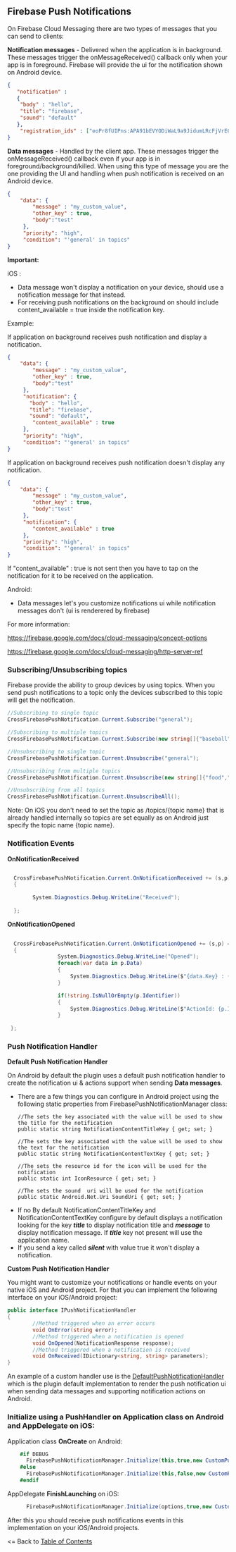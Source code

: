 ## Firebase Push Notifications

On Firebase Cloud Messaging there are two types of messages that you can send to clients:

**Notification messages** - Delivered when the application is in background. These messages trigger the onMessageReceived() callback only when your app is in foreground. Firebase will provide the ui for the notification shown on Android device.

```json
{
   "notification" : 
   {
    "body" : "hello",
    "title": "firebase",
    "sound": "default"
   },
    "registration_ids" : ["eoPr8fUIPns:APA91bEVYODiWaL9a9JidumLRcFjVrEC4iHY80mHSE1e-udmPB32RjMiYL2P2vWTIUgYCJYVOx9SGSN_R4Ksau3vFX4WvkDj4ZstxqmcBhM3K-NMrX8P6U0sdDEqDpr-lD_N5JWBLCoV"]
}
```

**Data messages** - Handled by the client app. These messages trigger the onMessageReceived() callback even if your app is in foreground/background/killed. When using this type of message you are the one providing the UI and handling when push notification is received on an Android device.

```json
{
    "data": {
        "message" : "my_custom_value",
        "other_key" : true,
        "body":"test"
     },
     "priority": "high",
     "condition": "'general' in topics"
}
```
**Important:** 

iOS :

- Data message won't display a notification on your device, should use a notification message for that instead.
- For receiving push notifications on the background on should include content_available = true inside the notification key. 

Example:

If application on background receives push notification and display a notification.
```json
{
    "data": {
        "message" : "my_custom_value",
        "other_key" : true,
        "body":"test"
     },
     "notification": {
       "body" : "hello",
       "title": "firebase",
       "sound": "default",
        "content_available" : true
     },
     "priority": "high",
     "condition": "'general' in topics"
}
```

If application on background receives push notification doesn't display any notification.
```json
{
    "data": {
        "message" : "my_custom_value",
        "other_key" : true,
        "body":"test"
     },
     "notification": {
        "content_available" : true
     },
     "priority": "high",
     "condition": "'general' in topics"
}
```

If  "content_available" : true is not sent then you have to tap on the notification for it to be received on the application.

Android:

- Data messages let's you customize notifications ui while notification messages don't (ui is renderered by firebase)


For more information: 

https://firebase.google.com/docs/cloud-messaging/concept-options

https://firebase.google.com/docs/cloud-messaging/http-server-ref

### Subscribing/Unsubscribing topics

Firebase provide the ability to group devices by using topics. When you send push notifications to a topic only the devices subscribed to this topic will get the notification.

```csharp
//Subscribing to single topic
CrossFirebasePushNotification.Current.Subscribe("general");

//Subscribing to multiple topics
CrossFirebasePushNotification.Current.Subscribe(new string[]{"baseball","football"});

//Unsubscribing to single topic
CrossFirebasePushNotification.Current.Unsubscribe("general");

//Unsubscribing from multiple topics
CrossFirebasePushNotification.Current.Unsubscribe(new string[]{"food","music"});

//Unsubscribing from all topics
CrossFirebasePushNotification.Current.UnsubscribeAll();

```

Note: On iOS you don't need to set the topic as /topics/{topic name} that is already handled internally so topics are set equally as on Android just specify the topic name {topic name}.

### Notification Events

**OnNotificationReceived**
```csharp

  CrossFirebasePushNotification.Current.OnNotificationReceived += (s,p) =>
  {
 
        System.Diagnostics.Debug.WriteLine("Received");
    
  };

```

**OnNotificationOpened**
```csharp
  
  CrossFirebasePushNotification.Current.OnNotificationOpened += (s,p) =>
  {
                System.Diagnostics.Debug.WriteLine("Opened");
                foreach(var data in p.Data)
                {
                    System.Diagnostics.Debug.WriteLine($"{data.Key} : {data.Value}");
                }

                if(!string.IsNullOrEmpty(p.Identifier))
                {
                    System.Diagnostics.Debug.WriteLine($"ActionId: {p.Identifier}");
                }
             
 };
```

### Push Notification Handler

**Default Push Notification Handler**

On Android by default the plugin uses a default push notification handler to create the notification ui & actions support when sending **Data messages**.

* There are a few things you can configure in Android project using the following static properties from FirebasePushNotificationManager class:
    ```
    //The sets the key associated with the value will be used to show the title for the notification
    public static string NotificationContentTitleKey { get; set; }
   
    //The sets the key associated with the value will be used to show the text for the notification
    public static string NotificationContentTextKey { get; set; }

    //The sets the resource id for the icon will be used for the notification
    public static int IconResource { get; set; }

    //The sets the sound  uri will be used for the notification
    public static Android.Net.Uri SoundUri { get; set; }

   ```
* If no By default NotificationContentTitleKey and NotificationContentTextKey configure by default displays a notification looking for the key <i><b>title</b></i> to display notification title and <i><b>message</b></i>  to display notification message. If <i><b>title</b></i>  key not present will use the application name.
* If you send a key called <i><b>silent</b></i> with value true it won't display a notification.

**Custom Push Notification Handler**

You might want to customize your notifications or handle events on your native iOS and Android project. For that you can implement the following interface on your iOS/Android project:

```csharp
public interface IPushNotificationHandler
{
        //Method triggered when an error occurs
        void OnError(string error);
        //Method triggered when a notification is opened
        void OnOpened(NotificationResponse response);
        //Method triggered when a notification is received
        void OnReceived(IDictionary<string, string> parameters);
}
```

An example of a custom handler use is the [DefaultPushNotificationHandler](../src/Plugin.FirebasePushNotification.Android/DefaultPushNotificationHandler.cs) which is the plugin default implementation to render the push notification ui when sending data messages and supporting notification actions on Android.

### Initialize using a PushHandler on Application class on Android and AppDelegate on iOS:

Application class **OnCreate** on Android:

```csharp
    #if DEBUG
      FirebasePushNotificationManager.Initialize(this,true,new CustomPushHandler());
    #else
      FirebasePushNotificationManager.Initialize(this,false,new CustomPushHandler());
    #endif
```

AppDelegate **FinishLaunching** on iOS:
```csharp
      FirebasePushNotificationManager.Initialize(options,true,new CustomPushHandler());
```

After this you should receive push notifications events in this implementation on your iOS/Android projects.

<= Back to [Table of Contents](../README.md)

